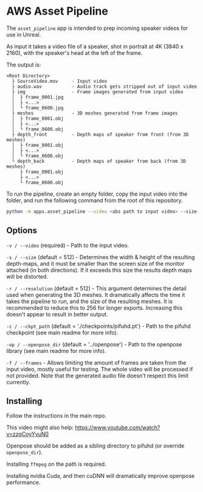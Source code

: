 # AWS Asset Pipeline

The `asset_pipeline` app is intended to prep incoming speaker videos for use in Unreal.

As input it takes a video file of a speaker, shot in portrait at 4K (3840 x 2160), with the speaker's head at the left of the frame.

The output is:
```
<Root Directory>
  ├ SourceVideo.mov     - Input video
  ├ audio.wav           - Audio track gets stripped out of input video
  ├ img                 - Frame images generated from input video
  │  ├ frame_0001.jpg
  │  ├ <...>
  │  └ frame_0600.jpg
  ├ meshes              - 3D meshes generated from frame images
  │  ├ frame_0001.obj
  │  ├ <...>
  │  └ frame_0600.obj
  ├ depth_front         - Depth maps of speaker from front (from 3D meshes)
  │  ├ frame_0001.obj
  │  ├ <...>
  │  └ frame_0600.obj
  └ depth_back          - Depth maps of speaker from back (from 3D meshes)
     ├ frame_0001.obj
     ├ <...>
     └ frame_0600.obj
```

To run the pipeline, create an empty folder, copy the input video into the folder, and run the following command from the root of this repository.

```sh
python -m apps.asset_pipeline --video <abs path to input video> --size 1200
```

## Options

`-v / --video` (required) - Path to the input video.

`-s / --size` (default = 512) - Determines the width & height of the resulting depth-maps, and it must be smaller than the screen size of the monitor attached (in both directions). If it exceeds this size the results depth maps will be distorted.

`-r / --resolution` (default = 512) - This argument determines the detail used when generating the 3D meshes. It dramatically affects the time it takes the pipeline to run, and the size of the resulting meshes. It is recommended to reduce this to 256 for longer exports. Increasing this doesn't appear to result in better output.

`-c / --ckpt_path` (default = './checkpoints/pifuhd.pt') - Path to the pifuhd checkpoint (see main readme for more info).

`-op / --openpose_dir` (default = '../openpose') - Path to the openpose library (see main readme for more info).

`-f / --frames` - Allows limiting the amount of frames are taken from the input video, mostly useful for testing. The whole video will be processed if not provided. Note that the generated audio file doesn't respect this limit currently.


## Installing

Follow the instructions in the main repo.

This video might also help:
https://www.youtube.com/watch?v=zzgCoyYyuN0

Openpose should be added as a sibling directory to pifuhd (or override `openpose_dir`).

Installing `ffmpeg` on the path is required.

Installing nvidia Cuda, and then cuDNN will dramatically improve openpose performance. 